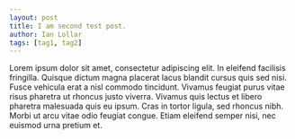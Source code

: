 ```yaml
---
layout: post
title: I am second test post.
author: Ian Lollar
tags: [tag1, tag2]
---
```


Lorem ipsum dolor sit amet, consectetur adipiscing elit. In eleifend facilisis fringilla. Quisque dictum magna placerat lacus blandit cursus quis sed nisi. Fusce vehicula erat a nisl commodo tincidunt. Vivamus feugiat purus vitae risus pharetra ut rhoncus justo viverra. Vivamus quis lectus et libero pharetra malesuada quis eu ipsum. Cras in tortor ligula, sed rhoncus nibh. Morbi ut arcu vitae odio feugiat congue. Etiam eleifend semper nisi, nec euismod urna pretium et.